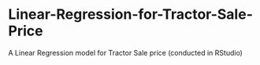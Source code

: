 # Linear-Regression-for-Tractor-Sale-Price
A Linear Regression model for Tractor Sale price (conducted in RStudio)
